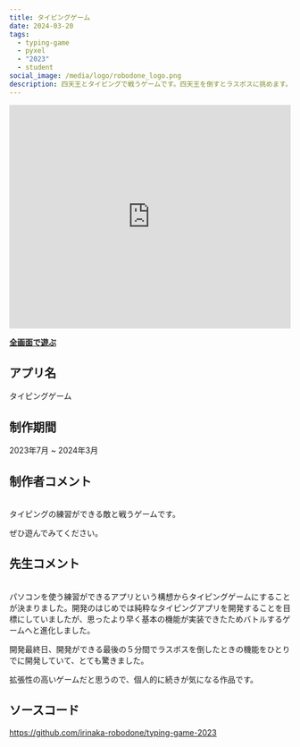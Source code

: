 ```yaml
---
title: タイピングゲーム
date: 2024-03-20
tags:
  - typing-game
  - pyxel
  - "2023"
  - student
social_image: /media/logo/robodone_logo.png
description: 四天王とタイピングで戦うゲームです。四天王を倒すとラスボスに挑めます。Python で Pyxel というゲーム開発エンジンを使って開発しました。キーボードが必要です。
---
```


<iframe src="https://irinaka-robodone.github.io/typing-game-2023/typing-game-2023" width="100%" height="400px" frameborder="0" scrolling="no"></iframe>

<b>[全画面で遊ぶ](https://irinaka-robodone.github.io/typing-game-2023/typing-game-2023)</b>

## アプリ名
タイピングゲーム

## 制作期間
2023年7月 ~ 2024年3月

## 制作者コメント
<br>
タイピングの練習ができる敵と戦うゲームです。

ぜひ遊んでみてください。

## 先生コメント
<br>
パソコンを使う練習ができるアプリという構想からタイピングゲームにすることが決まりました。開発のはじめでは純粋なタイピングアプリを開発することを目標にしていましたが、思ったより早く基本の機能が実装できたためバトルするゲームへと進化しました。

開発最終日、開発ができる最後の５分間でラスボスを倒したときの機能をひとりでに開発していて、とても驚きました。

拡張性の高いゲームだと思うので、個人的に続きが気になる作品です。

## ソースコード
https://github.com/irinaka-robodone/typing-game-2023